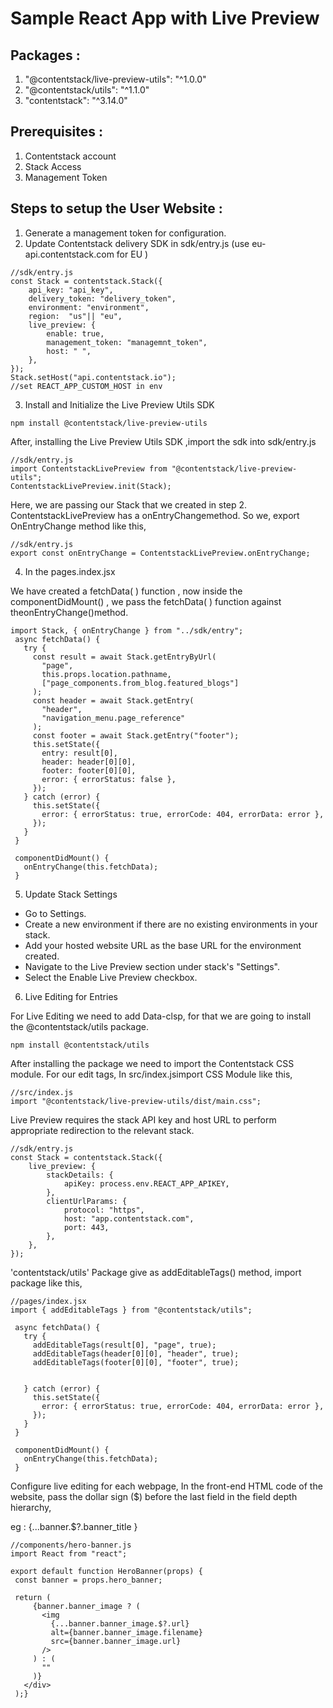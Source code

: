 # Sample React App with Live Preview

## **Packages :**

1. &quot;@contentstack/live-preview-utils&quot;: &quot;^1.0.0&quot;
2. &quot;@contentstack/utils&quot;: &quot;^1.1.0&quot;
3. &quot;contentstack&quot;: &quot;^3.14.0&quot;

## **Prerequisites :**

1. Contentstack account
2. Stack Access
3. Management Token

## **Steps to setup the User Website :**

1. Generate a management token for configuration.
2. Update Contentstack delivery SDK in sdk/entry.js (use eu-api.contentstack.com for EU )

```
//sdk/entry.js
const Stack = contentstack.Stack({
    api_key: "api_key",
    delivery_token: "delivery_token",
    environment: "environment",
    region:  "us"|| "eu",
    live_preview: {
        enable: true,
        management_token: "managemnt_token",
        host: "	",
    },
});
Stack.setHost("api.contentstack.io");
//set REACT_APP_CUSTOM_HOST in env
```

3. Install and Initialize the Live Preview Utils SDK

```
npm install @contentstack/live-preview-utils
```

After, installing the Live Preview Utils SDK ,import the sdk into sdk/entry.js

```
//sdk/entry.js
import ContentstackLivePreview from "@contentstack/live-preview-utils";
ContentstackLivePreview.init(Stack);
```

Here, we are passing our Stack that we created in step 2.
ContentstackLivePreview has a onEntryChangemethod. So we, export OnEntryChange method like this,

```
//sdk/entry.js
export const onEntryChange = ContentstackLivePreview.onEntryChange;
```

4. In the pages.index.jsx

We have created a fetchData( ) function , now inside the componentDidMount() , we pass the fetchData( ) function against theonEntryChange()method.

```
import Stack, { onEntryChange } from "../sdk/entry";
 async fetchData() {
   try {
     const result = await Stack.getEntryByUrl(
       "page",
       this.props.location.pathname,
       ["page_components.from_blog.featured_blogs"]
     );
     const header = await Stack.getEntry(
       "header",
       "navigation_menu.page_reference"
     );
     const footer = await Stack.getEntry("footer");
     this.setState({
       entry: result[0],
       header: header[0][0],
       footer: footer[0][0],
       error: { errorStatus: false },
     });
   } catch (error) {
     this.setState({
       error: { errorStatus: true, errorCode: 404, errorData: error },
     });
   }
 }
 
 componentDidMount() {
   onEntryChange(this.fetchData);
 }
```

5. Update Stack Settings

- Go to Settings.
- Create a new environment if there are no existing environments in your stack.
- Add your hosted website URL as the base URL for the environment created.
- Navigate to the Live Preview section under stack&#39;s &quot;Settings&quot;.
- Select the Enable Live Preview checkbox.

6. Live Editing for Entries

For Live Editing we need to add Data-clsp, for that we are going to install the @contentstack/utils package.

```
npm install @contentstack/utils
```

After installing the package we need to import the Contentstack CSS module. For our edit tags, In src/index.jsimport CSS Module like this,

```
//src/index.js
import "@contentstack/live-preview-utils/dist/main.css";
```

Live Preview requires the stack API key and host URL to perform appropriate redirection to the relevant stack.

```
//sdk/entry.js
const Stack = contentstack.Stack({
    live_preview: {
        stackDetails: {
            apiKey: process.env.REACT_APP_APIKEY,
        },
        clientUrlParams: {
            protocol: "https",
            host: "app.contentstack.com",
            port: 443,
        },
    },
});
```

'contentstack/utils' Package give as addEditableTags() method, import package like this,

```
//pages/index.jsx      
import { addEditableTags } from "@contentstack/utils";
 
 async fetchData() {
   try {
     addEditableTags(result[0], "page", true);
     addEditableTags(header[0][0], "header", true);
     addEditableTags(footer[0][0], "footer", true);
 
  
   } catch (error) {
     this.setState({
       error: { errorStatus: true, errorCode: 404, errorData: error },
     });
   }
 }
 
 componentDidMount() {
   onEntryChange(this.fetchData);
 }

```

Configure live editing for each webpage, In the front-end HTML code of the website, pass the dollar sign ($) before the last field in the field depth hierarchy,

eg : {...banner.$?.banner\_title }

```
//components/hero-banner.js
import React from "react";
 
export default function HeroBanner(props) {
 const banner = props.hero_banner;
 
 return (
     {banner.banner_image ? (
       <img
         {...banner.banner_image.$?.url}
         alt={banner.banner_image.filename}
         src={banner.banner_image.url}
       />
     ) : (
       ""
     )}
   </div>
 );}

```
